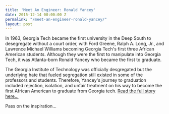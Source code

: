 ```yaml
---
title: 'Meet An Engineer: Ronald Yancey'
date: 2015-12-14 00:00:00 Z
permalink: "/meet-an-engineer-ronald-yancey/"
layout: post
---
```


In 1963, Georgia Tech became the first university in the Deep South to desegregate without a court order, with Ford Greene, Ralph A. Long, Jr., and Lawrence Michael Williams becoming Georgia Tech's first three African American students. Although they
were the first to manipulate into Georgia Tech, it was Atlanta-born Ronald Yancey who became the first to graduate.

The Georgia Institute of Technology was officially desgregated but the underlying hate
that fueled segregation still existed in some of the professors and students. Therefore, Yancey's journey to graduation included rejection, isolation, and unfair treatment on his way to become the first African American to graduate from Georgia tech. <a href = '' class = 'mark'> Read the full story here...</a>

Pass on the inspiration...
